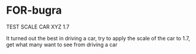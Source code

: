 # FOR-bugra

TEST SCALE CAR XYZ 1.7

It turned out the best in driving a car, try to apply the scale of the car to 1.7, get what many want to see from driving a car
